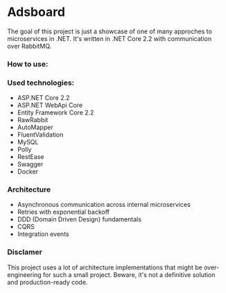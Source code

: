 # Adsboard

The goal of this project is just a showcase of one of many approches to microservices in .NET. It's written in .NET Core 2.2 with communication over RabbitMQ.

### How to use:

### Used technologies:
- ASP.NET Core 2.2
- ASP.NET WebApi Core
- Entity Framework Core 2.2
- RawRabbit
- AutoMapper
- FluentValidation
- MySQL
- Polly
- RestEase
- Swagger
- Docker

### Architecture
- Asynchronous communication across internal microservices
- Retries with exponential backoff
- DDD (Domain Driven Design) fundamentals
- CQRS
- Integration events

### Disclamer
This project uses a lot of architecture implementations that might be over-engineering for such a small project. Beware, it's not a definitive solution and production-ready code.